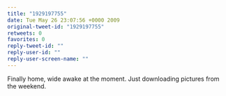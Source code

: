 ```yaml
---
title: "1929197755"
date: Tue May 26 23:07:56 +0000 2009
original-tweet-id: "1929197755"
retweets: 0
favorites: 0
reply-tweet-id: ""
reply-user-id: ""
reply-user-screen-name: ""
---
```

Finally home, wide awake at the moment. Just downloading pictures from the weekend.
